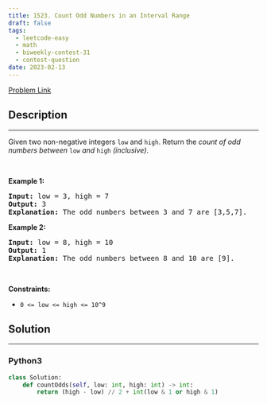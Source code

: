 ```yaml
---
title: 1523. Count Odd Numbers in an Interval Range
draft: false
tags: 
  - leetcode-easy
  - math
  - biweekly-contest-31
  - contest-question
date: 2023-02-13
---
```


[Problem Link](https://leetcode.com/problems/count-odd-numbers-in-an-interval-range/)

## Description

---
<p>Given two non-negative integers <code>low</code> and <code><font face="monospace">high</font></code>. Return the <em>count of odd numbers between </em><code>low</code><em> and </em><code><font face="monospace">high</font></code><em>&nbsp;(inclusive)</em>.</p>

<p>&nbsp;</p>
<p><strong class="example">Example 1:</strong></p>

<pre>
<strong>Input:</strong> low = 3, high = 7
<strong>Output:</strong> 3
<b>Explanation: </b>The odd numbers between 3 and 7 are [3,5,7].</pre>

<p><strong class="example">Example 2:</strong></p>

<pre>
<strong>Input:</strong> low = 8, high = 10
<strong>Output:</strong> 1
<b>Explanation: </b>The odd numbers between 8 and 10 are [9].</pre>

<p>&nbsp;</p>
<p><strong>Constraints:</strong></p>

<ul>
	<li><code>0 &lt;= low &lt;= high&nbsp;&lt;= 10^9</code></li>
</ul>

## Solution

---
### Python3
``` py title='count-odd-numbers-in-an-interval-range'
class Solution:
    def countOdds(self, low: int, high: int) -> int:
        return (high - low) // 2 + int(low & 1 or high & 1)
```

